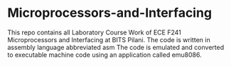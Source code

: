 # Microprocessors-and-Interfacing
This repo contains all Laboratory Course Work of ECE F241 Microprocessors and Interfacing at BITS Pilani. 
The code is written in assembly language abbreviated asm
The code is emulated and converted to executable machine code using an application called emu8086.  
